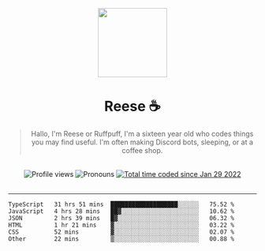 <div align='center'>
  <img src='https://cdn.reeseharlak.com/reese.jpg' width='140' height='140' />
  <h1>Reese ☕️</h1>
  <blockquote>Hallo, I'm Reese or Ruffpuff, I'm a sixteen year old who codes things you may find useful. I'm often making Discord bots, sleeping, or at a coffee shop.</blockquote>
  
  <br />
  
  <img alt="Profile views" src="https://komarev.com/ghpvc/?username=ruffpuff1" />
  <img alt='Pronouns' src='https://img.shields.io/endpoint?url=https://pronoundb.org/shields/61181f81be124c42b207bffd' />
  <a href="https://wakatime.com/@72bf611d-9557-4a85-aa1d-46f6a3346744"><img src="https://wakatime.com/badge/user/72bf611d-9557-4a85-aa1d-46f6a3346744.svg" alt="Total time coded since Jan 29 2022" /></a>
</div><br />

<hr />

<!--START_SECTION:waka-->

```text
TypeScript   31 hrs 51 mins  ███████████████████░░░░░░   75.52 %
JavaScript   4 hrs 28 mins   ██▓░░░░░░░░░░░░░░░░░░░░░░   10.62 %
JSON         2 hrs 39 mins   █▓░░░░░░░░░░░░░░░░░░░░░░░   06.32 %
HTML         1 hr 21 mins    ▓░░░░░░░░░░░░░░░░░░░░░░░░   03.22 %
CSS          52 mins         ▓░░░░░░░░░░░░░░░░░░░░░░░░   02.07 %
Other        22 mins         ▒░░░░░░░░░░░░░░░░░░░░░░░░   00.88 %
```

<!--END_SECTION:waka-->
